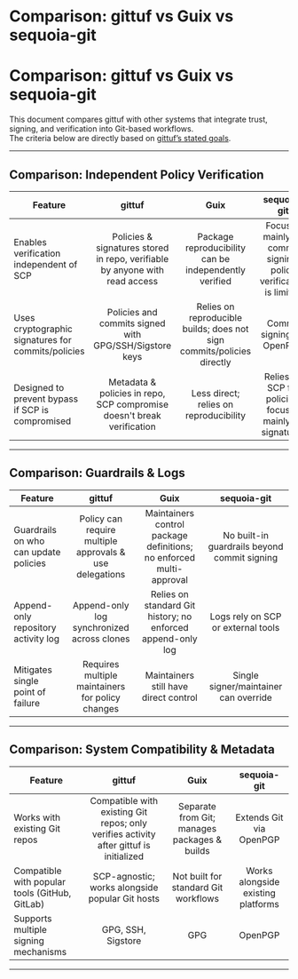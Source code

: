 # Comparison: gittuf vs Guix vs sequoia-git

# Comparison: gittuf vs Guix vs sequoia-git

This document compares gittuf with other systems that integrate trust, signing, and verification into Git-based workflows.  
The criteria below are directly based on [gittuf’s stated goals](https://gittuf.dev/goals.html).

---

##  Comparison: Independent Policy Verification

| Feature | gittuf | Guix | sequoia-git |
|--------|:------:|:----:|:-----------:|
| Enables verification independent of SCP |  Policies & signatures stored in repo, verifiable by anyone with read access |  Package reproducibility can be independently verified |  Focuses mainly on commit signing; policy verification is limited |
| Uses cryptographic signatures for commits/policies |  Policies and commits signed with GPG/SSH/Sigstore keys |  Relies on reproducible builds; does not sign commits/policies directly |  Commit signing via OpenPGP |
| Designed to prevent bypass if SCP is compromised |  Metadata & policies in repo, SCP compromise doesn't break verification |  Less direct; relies on reproducibility |  Relies on SCP for policies; focuses mainly on signatures |

---

##  Comparison: Guardrails & Logs

| Feature | gittuf | Guix | sequoia-git |
|--------|:------:|:----:|:-----------:|
| Guardrails on who can update policies |  Policy can require multiple approvals & use delegations |  Maintainers control package definitions; no enforced multi-approval |  No built-in guardrails beyond commit signing |
| Append-only repository activity log |  Append-only log synchronized across clones |  Relies on standard Git history; no enforced append-only log |  Logs rely on SCP or external tools |
| Mitigates single point of failure |  Requires multiple maintainers for policy changes |  Maintainers still have direct control |  Single signer/maintainer can override |

---

##  Comparison: System Compatibility & Metadata

| Feature | gittuf | Guix | sequoia-git |
|--------|:------:|:----:|:-----------:|
| Works with existing Git repos |  Compatible with existing Git repos; only verifies activity after gittuf is initialized |  Separate from Git; manages packages & builds |  Extends Git via OpenPGP |
| Compatible with popular tools (GitHub, GitLab) |  SCP-agnostic; works alongside popular Git hosts |  Not built for standard Git workflows |  Works alongside existing platforms |
| Supports multiple signing mechanisms |  GPG, SSH, Sigstore |  GPG |  OpenPGP |

---
